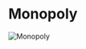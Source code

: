 # Monopoly
![Monopoly](https://github.com/projecteinf/Monopoly/assets/96139692/b90fa072-2663-439e-a7a3-e82a38060c6c)

